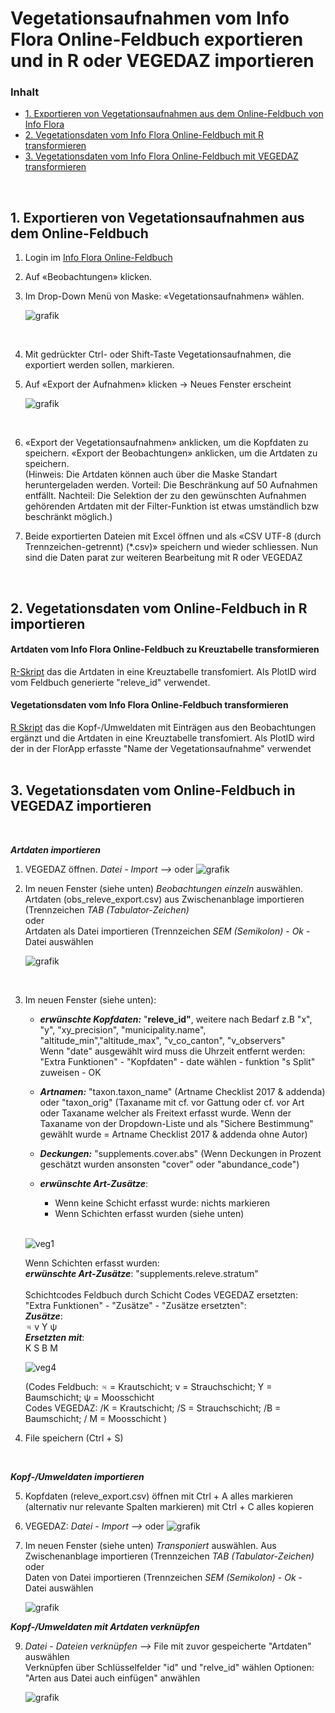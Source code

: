 # Vegetationsaufnahmen vom Info Flora Online-Feldbuch exportieren und in R oder VEGEDAZ importieren


<a name="inhalt"></a>
### Inhalt
- [1. Exportieren von Vegetationsaufnahmen aus dem Online-Feldbuch von Info Flora](#export)
- [2. Vegetationsdaten vom Info Flora Online-Feldbuch mit R transformieren](#Rtransformieren)
- [3. Vegetationsdaten vom Info Flora Online-Feldbuch mit VEGEDAZ transformieren](#VEGEDAZtransformieren)
<br />

<a name="export"></a>
## 1. Exportieren von Vegetationsaufnahmen aus dem Online-Feldbuch

1. Login im [Info Flora Online-Feldbuch](https://auth.infoflora.ch/de/login)

2. Auf «Beobachtungen» klicken.
   
3. Im Drop-Down Menü von Maske: «Vegetationsaufnahmen» wählen.
   <br />
   
   ![grafik](https://github.com/smwidmer/vegetationsdaten_info_flora_feldbuch/assets/89586146/c1c31b31-7b5a-4050-95c8-7f5cc708dba9)
   
   <br />

5. Mit gedrückter Ctrl- oder Shift-Taste Vegetationsaufnahmen, die exportiert werden sollen, markieren.

6. Auf «Export der Aufnahmen» klicken -> Neues Fenster erscheint
   <br />
   
   ![grafik](https://github.com/smwidmer/vegetationsdaten_info_flora_feldbuch/assets/89586146/66779fcc-d582-425f-a94e-e7caab2e9ce3)
   
   <br />
   
8. «Export der Vegetationsaufnahmen» anklicken, um die Kopfdaten zu speichern. «Export der Beobachtungen» anklicken, um die Artdaten zu speichern.   <br />
   (Hinweis: Die Artdaten können auch über die Maske Standart heruntergeladen werden. Vorteil: Die Beschränkung auf 50 Aufnahmen entfällt. Nachteil: Die Selektion der zu den gewünschten Aufnahmen gehörenden Artdaten mit der Filter-Funktion ist etwas umständlich bzw beschränkt möglich.)
   

10. Beide exportierten Dateien mit Excel öffnen und als «CSV UTF-8 (durch Trennzeichen-getrennt) (*.csv)» speichern und wieder schliessen. Nun sind die Daten parat zur weiteren Bearbeitung mit R oder VEGEDAZ
<br />


<a name="Rtransformieren"></a>
## 2. Vegetationsdaten vom Online-Feldbuch in R importieren

#### Artdaten vom Info Flora Online-Feldbuch zu Kreuztabelle transformieren 
[R-Skript](https://github.com/smwidmer/vegetationsdaten_info_flora_feldbuch/blob/main/Artdaten_Info_Flora_FB_de.R)
das die Artdaten in eine Kreuztabelle transfomiert. Als PlotID wird vom Feldbuch generierte "releve_id" verwendet.


#### Vegetationsdaten vom Info Flora Online-Feldbuch transformieren
[R Skript](https://github.com/smwidmer/vegetationsdaten_info_flora_feldbuch/blob/main/Vegetationsdaten_Info_Flora_FB_de.R) das die Kopf-/Umweldaten mit Einträgen aus den Beobachtungen ergänzt und die Artdaten in eine Kreuztabelle transfomiert. Als PlotID wird der in der FlorApp erfasste "Name der Vegetationsaufnahme" verwendet
<br />
<br />


<a name="VEGEDAZtransformieren"></a>
## 3. Vegetationsdaten vom  Online-Feldbuch in VEGEDAZ importieren
   <br />
   
***Artdaten importieren***

1. VEGEDAZ öffnen. *Datei - Import -->* oder ![grafik](https://github.com/smwidmer/vegetationsdaten_info_flora_feldbuch/assets/89586146/66b117bd-1a9f-4db8-890f-fc6cf144c40a)

2. Im neuen Fenster (siehe unten) *Beobachtungen einzeln* auswählen.
   Artdaten (obs_releve_export.csv) aus Zwischenanblage importieren (Trennzeichen *TAB (Tabulator-Zeichen)*
   <br /> oder    <br />
   Artdaten als Datei importieren (Trennzeichen *SEM (Semikolon)* - *Ok* - Datei auswählen
   <br />

   ![grafik](https://github.com/smwidmer/vegetationsdaten_info_flora_feldbuch/assets/89586146/1355496e-59ba-4288-abed-1beab9b47d5b)


   <br />

3. Im neuen Fenster (siehe unten):
   - ***erwünschte Kopfdaten:*** "**releve_id"**, weitere nach Bedarf z.B "x", "y", "xy_precision",  "municipality.name", "altitude_min","altitude_max", "v_co_canton", "v_observers"    <br />
     Wenn "date" ausgewählt wird muss die Uhrzeit entfernt werden: "Extra Funktionen" - "Kopfdaten" - date wählen - funktion "s Split" zuweisen - OK


   - ***Artnamen:*** "taxon.taxon_name" (Artname Checklist 2017 & addenda) oder "taxon_orig" (Taxaname mit cf. vor Gattung oder cf. vor Art oder Taxaname  welcher als Freitext erfasst wurde. Wenn der Taxaname von der Dropdown-Liste und als "Sichere Bestimmung" gewählt wurde = Artname Checklist
     2017 & addenda ohne Autor)
   - ***Deckungen:*** "supplements.cover.abs" (Wenn Deckungen in Prozent geschätzt wurden ansonsten "cover" oder "abundance_code")
  
     
   - ***erwünschte Art-Zusätze***:
      - Wenn keine Schicht erfasst wurde: nichts markieren
      - Wenn Schichten erfasst wurden (siehe unten)
   <br />
      
   ![veg1](https://github.com/user-attachments/assets/cf913cb0-773c-468d-a0ba-ef2785eb8130)

   Wenn Schichten erfasst wurden:<br />
   ***erwünschte Art-Zusätze***: "supplements.releve.stratum" <br />
   <br />
   Schichtcodes Feldbuch durch Schicht Codes VEGEDAZ ersetzten: "Extra Funktionen" - "Zusätze" - "Zusätze ersetzten":  <br />
   ***Zusätze***:  <br /> ♃  v  Y  ψ   <br />
   ***Ersetzten mit***:   <br /> K S B M

      
   ![veg4](https://github.com/user-attachments/assets/7d7a3a8d-7931-4d8e-9cae-75ed3f39f3d8)

   (Codes Feldbuch: ♃ = Krautschicht; v = Strauchschicht; Y = Baumschicht; ψ = Moosschicht <br />
   Codes VEGEDAZ: /K = Krautschicht; /S = Strauchschicht; /B = Baumschicht; / M = Moosschicht )


5. File speichern (Ctrl + S)
   
   <br />
   
***Kopf-/Umweldaten importieren***
   <br />
   
5. Kopfdaten (releve_export.csv) öffnen mit Ctrl + A alles markieren (alternativ nur relevante Spalten markieren) mit Ctrl + C alles kopieren
   
7. VEGEDAZ: *Datei - Import -->* oder ![grafik](https://github.com/smwidmer/vegetationsdaten_info_flora_feldbuch/assets/89586146/66b117bd-1a9f-4db8-890f-fc6cf144c40a)

8. Im neuen Fenster (siehe unten) *Transponiert* auswählen.
   Aus Zwischenanblage importieren (Trennzeichen *TAB (Tabulator-Zeichen)*
   <br /> oder    <br />
   Daten von Datei importieren (Trennzeichen *SEM (Semikolon)* - *Ok* - Datei auswählen
   <br />
   
   ![grafik](https://github.com/smwidmer/vegetationsdaten_info_flora_feldbuch/assets/89586146/bc3e30cd-7533-40d5-9900-d06abe56e810)


***Kopf-/Umweldaten mit Artdaten verknüpfen***

9. *Datei - Dateien verknüpfen -->* File mit zuvor gespeicherte "Artdaten" auswählen   <br />
Verknüpfen über Schlüsselfelder "id" und "relve_id" wählen
Optionen: "Arten aus Datei auch einfügen" anwählen

    ![grafik](https://github.com/smwidmer/vegetationsdaten_info_flora_feldbuch/assets/89586146/a9696c62-a8cf-4c2e-9738-9945b047b242)

   
